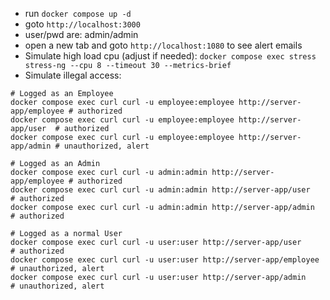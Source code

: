 - run `docker compose up -d`
- goto `http://localhost:3000`
- user/pwd are: admin/admin
- open a new tab and goto `http://localhost:1080` to see alert emails
- Simulate high load cpu (adjust if needed): `docker compose exec stress stress-ng --cpu 8 --timeout 30 --metrics-brief`
- Simulate illegal access:

```
# Logged as an Employee
docker compose exec curl curl -u employee:employee http://server-app/employee # authorized
docker compose exec curl curl -u employee:employee http://server-app/user  # authorized
docker compose exec curl curl -u employee:employee http://server-app/admin # unauthorized, alert

# Logged as an Admin
docker compose exec curl curl -u admin:admin http://server-app/employee # authorized
docker compose exec curl curl -u admin:admin http://server-app/user     # authorized
docker compose exec curl curl -u admin:admin http://server-app/admin    # authorized

# Logged as a normal User
docker compose exec curl curl -u user:user http://server-app/user       # authorized
docker compose exec curl curl -u user:user http://server-app/employee   # unauthorized, alert
docker compose exec curl curl -u user:user http://server-app/admin      # unauthorized, alert
```
